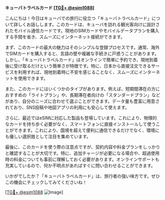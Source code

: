 **キューバトラベルカード [[TG💪+ @esim1088](https://t.me/s/esim1088)]**

こんにちは！今日はキューバでの旅行に役立つ「キューバトラベルカード」について詳しくお話しします。このカードは、キューバを訪れる観光客向けに設計されたモバイル通信カードです。現地のSIMカードやモバイルデータプランを購入する手間を省き、スムーズにインターネット接続ができます。

まず、このカードの最大の魅力はそのシンプルな登録プロセスです。通常、海外でSIMカードを購入すると、言語の壁や複雑な手続きに戸惑うことがあります。しかし、「キューバトラベルカード」はオンラインで簡単に予約でき、現地到着後に受け取るだけという簡単さが特徴です。特に、日本から直接注文できるサービスを利用すれば、現地到着時に不安を感じることなく、スムーズにインターネットを使用できます。

また、このカードにはいくつかのタイプがあります。例えば、短期間滞在の方におすすめの「ライトプラン」や、長期滞在者向けの「スタンダードプラン」などがあり、自分のニーズに合わせて選ぶことができます。データ量も豊富に用意されており、SNS投稿や地図アプリの利用にも安心して使えます。

さらに、最近ではeSIMに対応した製品も登場しています。これにより、物理的なカードを持ち歩く必要がなく、スマートフォンに直接インストールして使うことができます。これにより、国境を超えて便利に通信できるだけでなく、環境にも優しい選択肢として注目を集めています。

最後に、このカードを使う際の注意点ですが、契約内容や料金プランをしっかりと確認することが大切です。特に、追加チャージが必要になる場合や、超過使用時の料金についても事前に理解しておく必要があります。オンラインサポートも充実しているので、何か不明点があればすぐに問い合わせることができます。

いかがでしたか？「キューバトラベルカード」は、旅行者の強い味方です。ぜひこの機会にチェックしてみてくださいね！

[[TG💪+ @esim1088](https://t.me/s/esim1088) ![Image](https://i.postimg.cc/Y0z9fWf4/image.png)]